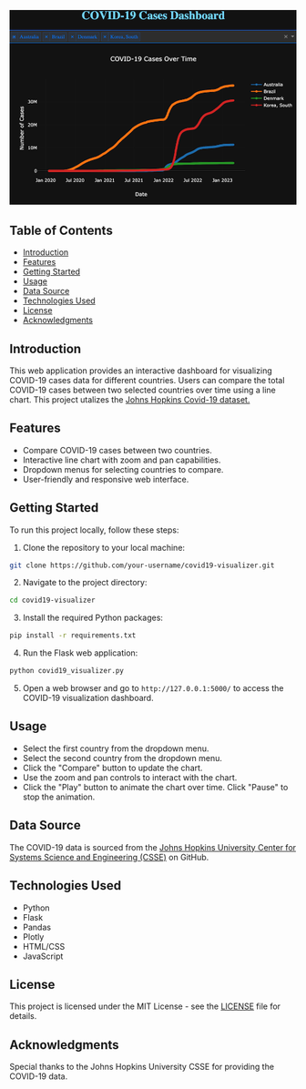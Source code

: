 ![COVID-19 Visualization Dashboard](images/demo.png)

## Table of Contents

- [Introduction](#introduction)
- [Features](#features)
- [Getting Started](#getting-started)
- [Usage](#usage)
- [Data Source](#data-source)
- [Technologies Used](#technologies-used)
- [License](#license)
- [Acknowledgments](#acknowledgments)

## Introduction

This web application provides an interactive dashboard for visualizing COVID-19 cases data for different countries. Users can compare the total COVID-19 cases between two selected countries over time using a line chart. This project utalizes the [Johns Hopkins Covid-19 dataset.](https://raw.githubusercontent.com/CSSEGISandData/COVID-19/master/csse_covid_19_data/csse_covid_19_time_series/time_series_covid19_confirmed_global.csv)

## Features

- Compare COVID-19 cases between two countries.
- Interactive line chart with zoom and pan capabilities.
- Dropdown menus for selecting countries to compare.
- User-friendly and responsive web interface.

## Getting Started

To run this project locally, follow these steps:

1. Clone the repository to your local machine:
```bash
git clone https://github.com/your-username/covid19-visualizer.git
```
2. Navigate to the project directory:
```bash
cd covid19-visualizer
```
3. Install the required Python packages:
```bash
pip install -r requirements.txt
```
4. Run the Flask web application:
```bash
python covid19_visualizer.py
```
5. Open a web browser and go to `http://127.0.0.1:5000/` to access the COVID-19 visualization dashboard.

## Usage

- Select the first country from the dropdown menu.
- Select the second country from the dropdown menu.
- Click the "Compare" button to update the chart.
- Use the zoom and pan controls to interact with the chart.
- Click the "Play" button to animate the chart over time. Click "Pause" to stop the animation.

## Data Source

The COVID-19 data is sourced from the [Johns Hopkins University Center for Systems Science and Engineering (CSSE)](https://github.com/CSSEGISandData/COVID-19) on GitHub.

## Technologies Used

- Python
- Flask
- Pandas
- Plotly
- HTML/CSS
- JavaScript

## License

This project is licensed under the MIT License - see the [LICENSE](LICENSE.md) file for details.

## Acknowledgments

Special thanks to the Johns Hopkins University CSSE for providing the COVID-19 data.
   

